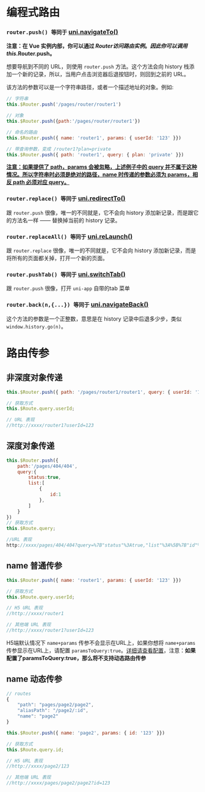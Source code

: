# 编程式路由

### `router.push() 等同于` [uni.navigateTo()](https://uniapp.dcloud.io/api/router?id=navigateto)

**注意：在 Vue 实例内部，你可以通过 $Router 访问路由实例。因此你可以调用 this.$Router.push。**

想要导航到不同的 URL，则使用 `router.push` 方法。这个方法会向 history 栈添加一个新的记录，所以，当用户点击浏览器后退按钮时，则回到之前的 URL。

该方法的参数可以是一个字符串路径，或者一个描述地址的对象。例如:

```js
// 字符串
this.$Router.push('/pages/router/router1')

// 对象
this.$Router.push({path:'/pages/router/router1'})

// 命名的路由
this.$Router.push({ name: 'router1', params: { userId: '123' }})

// 带查询参数，变成 /router1?plan=private
this.$Router.push({ path: 'router1', query: { plan: 'private' }})
```

<u>**注意：如果提供了 path，params 会被忽略，上述例子中的 query 并不属于这种情况。所以字符串时必须是绝对的路径，name 时传递的参数必须为 params，相反 path 必须对应 query。**</u>

### `router.replace() 等同于` [uni.redirectTo()](https://uniapp.dcloud.io/api/router?id=redirectto)

跟 `router.push` 很像，唯一的不同就是，它不会向 history 添加新记录，而是跟它的方法名一样 —— 替换掉当前的 history 记录。

### `router.replaceAll() 等同于` [uni.reLaunch()](https://uniapp.dcloud.io/api/router?id=redirectto)

跟 `router.replace` 很像，唯一的不同就是，它不会向 history 添加新记录，而是将所有的页面都关掉，打开一个新的页面。

### `router.pushTab() 等同于` [uni.switchTab()](https://uniapp.dcloud.io/api/router?id=switchtab)

跟 `router.push` 很像，打开 `uni-app` 自带的tab 菜单

### `router.back(n,{...}) 等同于` [uni.navigateBack()](https://uniapp.dcloud.io/api/router?id=navigateback)

这个方法的参数是一个正整数，意思是在 history 记录中后退多少步，类似 `window.history.go(n)`。

# 路由传参

##  非深度对象传递

```js
this.$Router.push({ path: '/pages/router1/router1', query: { userId: '123' }})

// 获取方式
this.$Route.query.userId;

// URL 表现
//http://xxxx/router1?userId=123
```

##  深度对象传递

```js
this.$Router.push({
    path:'/pages/404/404',
    query:{
        status:true,
        list:[
            {
                id:1
            },
        ]
    }
})
// 获取方式
this.$Route.query;

//URL 表现
http://xxxx/pages/404/404?query=%7B"status"%3Atrue,"list"%3A%5B%7B"id"%3A1%7D%5D%7D
```

## name 普通传参

```js
this.$Router.push({ name: 'router1', params: { userId: '123' }})

// 获取方式
this.$Route.query.userId;

// H5 URL 表现
//http://xxxx/router1

// 其他端 URL 表现
//http://xxxx/router1?userId=123
```

H5端默认情况下 `name+params` 传参不会显示在URL上，如果你想将 `name+params` 传参显示在URL上，请配置 `paramsToQuery:true`。[详细请查看配置](https://hhyang.cn/v2/api/routerInsatll.html#h5)，注意：**如果配置了paramsToQuery:true，那么将不支持动态路由传参**



##  name 动态传参

```js
// routes
{
    "path": "pages/page2/page2",
    "aliasPath": "/page2/:id",
    "name": "page2"
}

this.$Router.push({ name: 'page2', params: { id: '123' }})

// 获取方式
this.$Route.query.id;

// H5 URL 表现
//http://xxxx/page2/123

// 其他端 URL 表现
//http://xxxx/pages/page2/page2?id=123
```


